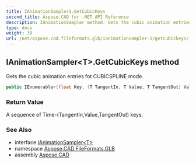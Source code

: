 ```yaml
---
title: IAnimationSampler1.GetCubicKeys
second_title: Aspose.CAD for .NET API Reference
description: IAnimationSampler method. Gets the cubic animation entries fot CUBICSPLINE mode
type: docs
weight: 30
url: /net/aspose.cad.fileformats.glb/ianimationsampler-1/getcubickeys/
---
```

## IAnimationSampler&lt;T&gt;.GetCubicKeys method

Gets the cubic animation entries fot CUBICSPLINE mode.

```csharp
public IEnumerable<(float Key, (T TangentIn, T Value, T TangentOut) Value)> GetCubicKeys()
```

### Return Value

A sequence of Time-(TangentIn,Value,TangentOut) keys.

### See Also

* interface [IAnimationSampler&lt;T&gt;](../)
* namespace [Aspose.CAD.FileFormats.GLB](../../ianimationsampler-1/)
* assembly [Aspose.CAD](../../../)


